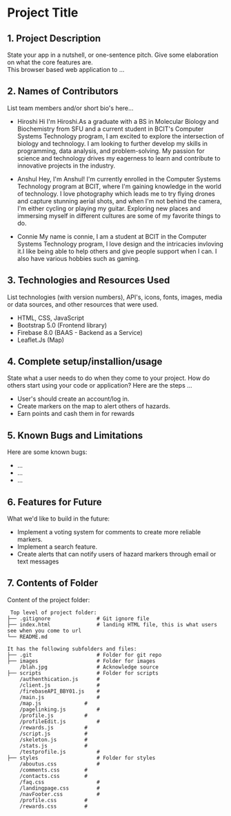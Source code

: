 # Project Title

## 1. Project Description
State your app in a nutshell, or one-sentence pitch. Give some elaboration on what the core features are.  
This browser based web application to ... 

## 2. Names of Contributors
List team members and/or short bio's here... 
* Hiroshi 
Hi I'm Hiroshi.As a graduate with a BS in Molecular Biology and Biochemistry from SFU and a current student in BCIT's Computer Systems Technology program, I am excited to explore the intersection of biology and technology. I am looking to further develop my skills in programming, data analysis, and problem-solving. My passion for science and technology drives my eagerness to learn and contribute to innovative projects in the industry.

* Anshul 
Hey, I'm Anshul! I'm currently enrolled in the Computer Systems Technology program at BCIT, where I'm gaining knowledge in the world of technology. I love photography which leads me to try flying drones and capture stunning aerial shots, and when I'm not behind the camera, I'm either cycling or playing my guitar. Exploring new places and immersing myself in different cultures are some of my favorite things to do.

* Connie
My name is connie, I am a student at BCIT in the Computer Systems Technology program, I love design and the intricacies invloving it.I like being able to help others and give people support when I can. I also have various hobbies such as gaming. 
	
## 3. Technologies and Resources Used
List technologies (with version numbers), API's, icons, fonts, images, media or data sources, and other resources that were used.
* HTML, CSS, JavaScript
* Bootstrap 5.0 (Frontend library)
* Firebase 8.0 (BAAS - Backend as a Service)
* Leaflet.Js (Map)

## 4. Complete setup/installion/usage
State what a user needs to do when they come to your project.  How do others start using your code or application?
Here are the steps ...
* User's should create an account/log in.
* Create markers on the map to alert others of hazards. 
* Earn points and cash them in for rewards

## 5. Known Bugs and Limitations
Here are some known bugs:
* ...
* ...
* ...

## 6. Features for Future
What we'd like to build in the future:
* Implement a voting system for comments to create more reliable markers.
* Implement a search feature.
* Create alerts that can notify users of hazard markers through email or text messages
	
## 7. Contents of Folder
Content of the project folder:

```
 Top level of project folder: 
├── .gitignore               # Git ignore file
├── index.html               # landing HTML file, this is what users see when you come to url
└── README.md

It has the following subfolders and files:
├── .git                     # Folder for git repo
├── images                   # Folder for images
    /blah.jpg                # Acknowledge source
├── scripts                  # Folder for scripts
    /authenthication.js      #
    /client.js               #
    /firebaseAPI_BBY01.js    #
    /main.js                 #
    /map.js    		     #
    /pagelinking.js          #
    /profile.js		     #
    /profileEdit.js          #
    /rewards.js  	     #
    /script.js   	     #
    /skeleton.js	     #
    /stats.js		     #
    /testprofile.js          #
├── styles                   # Folder for styles
    /aboutus.css             #
    /comments.css	     #
    /contacts.css	     #
    /faq.css	             #
    /landingpage.css	     #
    /navFooter.css  	     #
    /profile.css   	     #
    /rewards.css	     #


```


